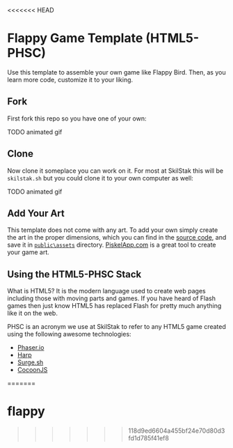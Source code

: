 <<<<<<< HEAD
# Flappy Game Template (HTML5-PHSC)

Use this template to assemble your own game like Flappy Bird. Then, as
you learn more code, customize it to your liking.

## Fork

First fork this repo so you have one of your own:

TODO animated gif

## Clone

Now clone it someplace you can work on it. For most at SkilStak this
will be `skilstak.sh` but you could clone it to your own computer as
well:

TODO animated gif

## Add Your Art

This template does not come with any art. To add your own simply
create the art in the proper dimensions, which you can find in the
[source code](public/js), and save it in [`public\assets`](public/assets)
directory. [PiskelApp.com][] is a great tool to create your game
art.

## Using the HTML5-PHSC Stack

What is HTML5? It is the modern language used to create web pages
including those with moving parts and games. If you have heard of
Flash games then just know HTML5 has replaced Flash for pretty much
anything like it on the web.

PHSC is an acronym we use at SkilStak to refer to any HTML5 game
created using the following awesome technologies:

* [Phaser.io][]
* [Harp][]
* [Surge.sh][]
* [CocoonJS][]

[Phaser.io]: http://phaser.io
[Harp]: http://harpjs.com
[Surge.sh]: http://surge.sh
[CocoonJS]: https://www.ludei.com/cocoonjs/
[PiskelApp.com]: https://piskelapp.com

=======
# flappy
>>>>>>> 118d9ed6604a455bf24e70d80d3fd1d785f41ef8
